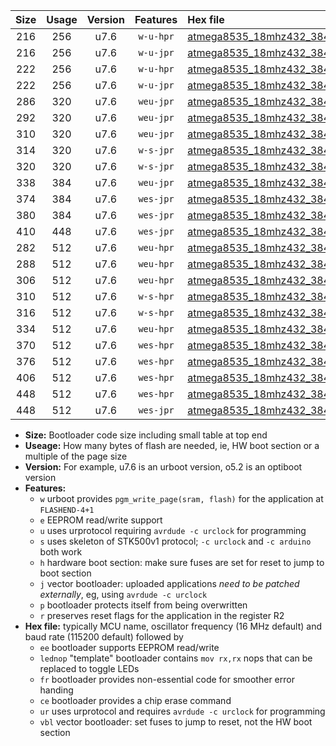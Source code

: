 |Size|Usage|Version|Features|Hex file|
|:-:|:-:|:-:|:-:|:--|
|216|256|u7.6|`w-u-hpr`|[atmega8535_18mhz432_38400bps_ur.hex](https://raw.githubusercontent.com/stefanrueger/urboot/main/atmega8535_18mhz432_38400bps_ur.hex)|
|216|256|u7.6|`w-u-jpr`|[atmega8535_18mhz432_38400bps_ur_vbl.hex](https://raw.githubusercontent.com/stefanrueger/urboot/main/atmega8535_18mhz432_38400bps_ur_vbl.hex)|
|222|256|u7.6|`w-u-hpr`|[atmega8535_18mhz432_38400bps_lednop_ur.hex](https://raw.githubusercontent.com/stefanrueger/urboot/main/atmega8535_18mhz432_38400bps_lednop_ur.hex)|
|222|256|u7.6|`w-u-jpr`|[atmega8535_18mhz432_38400bps_lednop_ur_vbl.hex](https://raw.githubusercontent.com/stefanrueger/urboot/main/atmega8535_18mhz432_38400bps_lednop_ur_vbl.hex)|
|286|320|u7.6|`weu-jpr`|[atmega8535_18mhz432_38400bps_ee_ur_vbl.hex](https://raw.githubusercontent.com/stefanrueger/urboot/main/atmega8535_18mhz432_38400bps_ee_ur_vbl.hex)|
|292|320|u7.6|`weu-jpr`|[atmega8535_18mhz432_38400bps_ee_lednop_ur_vbl.hex](https://raw.githubusercontent.com/stefanrueger/urboot/main/atmega8535_18mhz432_38400bps_ee_lednop_ur_vbl.hex)|
|310|320|u7.6|`weu-jpr`|[atmega8535_18mhz432_38400bps_ee_lednop_fr_ur_vbl.hex](https://raw.githubusercontent.com/stefanrueger/urboot/main/atmega8535_18mhz432_38400bps_ee_lednop_fr_ur_vbl.hex)|
|314|320|u7.6|`w-s-jpr`|[atmega8535_18mhz432_38400bps_vbl.hex](https://raw.githubusercontent.com/stefanrueger/urboot/main/atmega8535_18mhz432_38400bps_vbl.hex)|
|320|320|u7.6|`w-s-jpr`|[atmega8535_18mhz432_38400bps_lednop_vbl.hex](https://raw.githubusercontent.com/stefanrueger/urboot/main/atmega8535_18mhz432_38400bps_lednop_vbl.hex)|
|338|384|u7.6|`weu-jpr`|[atmega8535_18mhz432_38400bps_ee_lednop_fr_ce_ur_vbl.hex](https://raw.githubusercontent.com/stefanrueger/urboot/main/atmega8535_18mhz432_38400bps_ee_lednop_fr_ce_ur_vbl.hex)|
|374|384|u7.6|`wes-jpr`|[atmega8535_18mhz432_38400bps_ee_vbl.hex](https://raw.githubusercontent.com/stefanrueger/urboot/main/atmega8535_18mhz432_38400bps_ee_vbl.hex)|
|380|384|u7.6|`wes-jpr`|[atmega8535_18mhz432_38400bps_ee_lednop_vbl.hex](https://raw.githubusercontent.com/stefanrueger/urboot/main/atmega8535_18mhz432_38400bps_ee_lednop_vbl.hex)|
|410|448|u7.6|`wes-jpr`|[atmega8535_18mhz432_38400bps_ee_lednop_fr_vbl.hex](https://raw.githubusercontent.com/stefanrueger/urboot/main/atmega8535_18mhz432_38400bps_ee_lednop_fr_vbl.hex)|
|282|512|u7.6|`weu-hpr`|[atmega8535_18mhz432_38400bps_ee_ur.hex](https://raw.githubusercontent.com/stefanrueger/urboot/main/atmega8535_18mhz432_38400bps_ee_ur.hex)|
|288|512|u7.6|`weu-hpr`|[atmega8535_18mhz432_38400bps_ee_lednop_ur.hex](https://raw.githubusercontent.com/stefanrueger/urboot/main/atmega8535_18mhz432_38400bps_ee_lednop_ur.hex)|
|306|512|u7.6|`weu-hpr`|[atmega8535_18mhz432_38400bps_ee_lednop_fr_ur.hex](https://raw.githubusercontent.com/stefanrueger/urboot/main/atmega8535_18mhz432_38400bps_ee_lednop_fr_ur.hex)|
|310|512|u7.6|`w-s-hpr`|[atmega8535_18mhz432_38400bps.hex](https://raw.githubusercontent.com/stefanrueger/urboot/main/atmega8535_18mhz432_38400bps.hex)|
|316|512|u7.6|`w-s-hpr`|[atmega8535_18mhz432_38400bps_lednop.hex](https://raw.githubusercontent.com/stefanrueger/urboot/main/atmega8535_18mhz432_38400bps_lednop.hex)|
|334|512|u7.6|`weu-hpr`|[atmega8535_18mhz432_38400bps_ee_lednop_fr_ce_ur.hex](https://raw.githubusercontent.com/stefanrueger/urboot/main/atmega8535_18mhz432_38400bps_ee_lednop_fr_ce_ur.hex)|
|370|512|u7.6|`wes-hpr`|[atmega8535_18mhz432_38400bps_ee.hex](https://raw.githubusercontent.com/stefanrueger/urboot/main/atmega8535_18mhz432_38400bps_ee.hex)|
|376|512|u7.6|`wes-hpr`|[atmega8535_18mhz432_38400bps_ee_lednop.hex](https://raw.githubusercontent.com/stefanrueger/urboot/main/atmega8535_18mhz432_38400bps_ee_lednop.hex)|
|406|512|u7.6|`wes-hpr`|[atmega8535_18mhz432_38400bps_ee_lednop_fr.hex](https://raw.githubusercontent.com/stefanrueger/urboot/main/atmega8535_18mhz432_38400bps_ee_lednop_fr.hex)|
|448|512|u7.6|`wes-hpr`|[atmega8535_18mhz432_38400bps_ee_lednop_fr_ce.hex](https://raw.githubusercontent.com/stefanrueger/urboot/main/atmega8535_18mhz432_38400bps_ee_lednop_fr_ce.hex)|
|448|512|u7.6|`wes-jpr`|[atmega8535_18mhz432_38400bps_ee_lednop_fr_ce_vbl.hex](https://raw.githubusercontent.com/stefanrueger/urboot/main/atmega8535_18mhz432_38400bps_ee_lednop_fr_ce_vbl.hex)|

- **Size:** Bootloader code size including small table at top end
- **Useage:** How many bytes of flash are needed, ie, HW boot section or a multiple of the page size
- **Version:** For example, u7.6 is an urboot version, o5.2 is an optiboot version
- **Features:**
  + `w` urboot provides `pgm_write_page(sram, flash)` for the application at `FLASHEND-4+1`
  + `e` EEPROM read/write support
  + `u` uses urprotocol requiring `avrdude -c urclock` for programming
  + `s` uses skeleton of STK500v1 protocol; `-c urclock` and `-c arduino` both work
  + `h` hardware boot section: make sure fuses are set for reset to jump to boot section
  + `j` vector bootloader: uploaded applications *need to be patched externally*, eg, using `avrdude -c urclock`
  + `p` bootloader protects itself from being overwritten
  + `r` preserves reset flags for the application in the register R2
- **Hex file:** typically MCU name, oscillator frequency (16 MHz default) and baud rate (115200 default) followed by
  + `ee` bootloader supports EEPROM read/write
  + `lednop` "template" bootloader contains `mov rx,rx` nops that can be replaced to toggle LEDs
  + `fr` bootloader provides non-essential code for smoother error handing
  + `ce` bootloader provides a chip erase command
  + `ur` uses urprotocol and requires `avrdude -c urclock` for programming
  + `vbl` vector bootloader: set fuses to jump to reset, not the HW boot section
